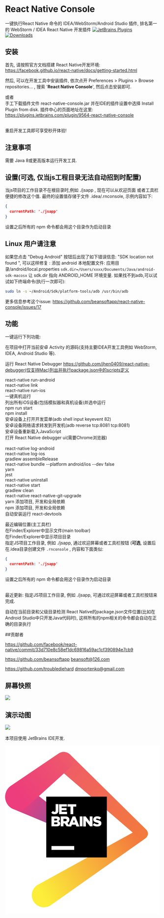 # React Native Console
一键执行React Native 命令的 IDEA/WebStorm/Android Studio 插件, 排名第一的 WebStorm / IDEA  React Native 开发插件
[![JetBrains Plugins](https://img.shields.io/jetbrains/plugin/v/9564-react-native-console.svg)](https://plugins.jetbrains.com/plugin/9564-react-native-console)
[![Downloads](https://img.shields.io/jetbrains/plugin/d/9564-react-native-console.svg)](https://plugins.jetbrains.com/plugin/9564-react-native-console)

## 安装
首先, 请按照官方文档搭建 React Native开发环境:
https://facebook.github.io/react-native/docs/getting-started.html

然后, 可以在开发工具中安装插件, 依次点开  Preferences > Plugins > Browse repositories... , 搜索  '**React Native Console**', 
然后点击安装即可.<br/>

或者<br/>手工下载插件文件 react-native-console.jar 并在IDE的插件设置中选择 Install Plugin from disk. 
插件中心的页面地址在这里: https://plugins.jetbrains.com/plugin/9564-react-native-console<br/><br/>

重启开发工具即可享受秒开体验!

## 注意事项
需要 Java 8或更高版本运行开发工具.<br/>

## 设置(可选, 仅当js工程目录无法自动招到时配置)
当js项目的工作目录不在根目录时,例如 ./jsapp , 现在可以从欢迎页面 或者工具栏便捷的修改这个值. 最终的设置值存储于文件 .idea/.rnconsole, 示例内容如下:

```json
{
  currentPath: './jsapp'
}
```

设置之后所有的 npm 命令都会用这个目录作为启动目录<br>

## Linux 用户请注意

如果您点击 "Debug Android" 按钮后出现了如下错误信息: 
 "SDK location not found ", 可以这样修复 :
添加 android 本地配置文件:
应用目录/android/local.properties
`sdk.dir=/Users/xxxx/Documents/Java/android-sdk-macosx`
让 sdk.dir 指向 ANDROID_HOME 环境变量. 
如果找不到adb,可以试试如下终端命令(执行一次即可):

```sh
sudo ln -s ~/Android/Sdk/platform-tools/adb /usr/bin/adb
```

更多信息参考这个issue:
https://github.com/beansoftapp/react-native-console/issues/17

## 功能



一键运行下列功能:<br/>

 在项目中打开当前安卓 Activity 的源码(支持主要IDEA开发工具例如 WebStorm, IDEA, Android Studio 等).

运行 React Native Debugger https://github.com/jhen0409/react-native-debugger(仅支持Mac)列出并执行package.json中的scripts定义<br>

react-native run-android<br/>
react-native link<br/>
react-native run-ios<br/>
一键真机运行<br/>
列出所有iOS设备(包括模拟器和真机设备)并选中运行<br/>
npm run start<br/>
npm install<br/>
安卓设备上打开开发菜单(adb shell input keyevent 82)<br/>
安卓设备网络请求转发到开发机(adb reverse tcp:8081 tcp:8081)<br/>
安卓设备重新载入JavaScript<br/>
打开 React Native debugger ui(需要Chrome浏览器)<br/><br/>
react-native log-android<br/>
react-native log-ios<br/>
gradlew assembleRelease<br/>
react-native bundle --platform android/ios --dev false<br/>
yarn<br/>
jest<br/>
react-native uninstall<br/>
react-native start<br/>
gradlew clean<br/>
react-native react-native-git-upgrade<br/>
yarn 添加项目, 开发和全局依赖<br/>
npm 添加项目, 开发和全局依赖<br/>
自动安装运行 react-devtools<br/>

最近编辑位置(主工具栏)<br/>
在Finder/Explorer中显示文件(main toolbar)<br/>
在Finder/Explorer中显示项目目录<br/>
指定JS项目工作目录, 例如 ./jsapp, 通过欢迎屏幕或者工具栏按钮 (**可选**, 设置后在.idea目录创建文件 `.rnconsole` , 内容和下面类似:

```json
{
  currentPath: './jsapp'
}
```

设置之后所有的 npm 命令都会用这个目录作为启动目录<br/>
<br/>

最近更新: 指定JS项目工作目录, 例如 ./jsapp, 可通过欢迎屏幕或者工具栏按钮来完成.<br/>

自动在当前目录和父级目录检测 React Native的package.json文件位置(比如在Android Studio中只开发Java代码时), 这样所有的npm相关的命令都会自动在正确的目录执行<br/>



##贡献者

https://github.com/facebook/react-native/commit/33d710e8c58ef1dc69816a59ac1cf390894e7cb9


https://github.com/beansoftapp beansoft@126.com

https://github.com/troublediehard dmportenko@gmail.com

## 屏幕快照

![](https://plugins.jetbrains.com/files/9564/screenshot_17784.png)

## 演示动图
![](https://raw.githubusercontent.com/beansoftapp/react-native-console/master/screenshot/rnconsole.gif)

本项目使用 JetBrains IDE开发.

[![jetbrains](jetbrains.png)](https://www.jetbrains.com/?from=ReactNativeConsole)